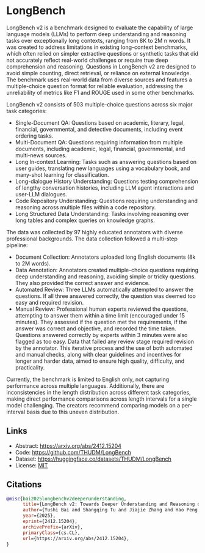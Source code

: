 # LongBench

LongBench v2 is a benchmark designed to evaluate the capability of large language models (LLMs) to perform deep understanding and reasoning tasks over exceptionally long contexts, ranging from 8K to 2M n words. It was created to address limitations in existing long-context benchmarks, which often relied on simpler extractive questions or synthetic tasks that did not accurately reflect real-world challenges or require true deep comprehension and reasoning. Questions in LongBench v2 are designed to avoid simple counting, direct retrieval, or reliance on external knowledge. The benchmark uses real-world data from diverse sources and features a multiple-choice question format for reliable evaluation, addressing the unreliability of metrics like F1 and ROUGE used in some other benchmarks. 

LongBench v2 consists of 503 multiple-choice questions across six major task categories:

- Single-Document QA: Questions based on academic, literary, legal, financial, governmental, and detective documents, including event ordering tasks.
- Multi-Document QA: Questions requiring information from multiple documents, including academic, legal, financial, governmental, and multi-news sources.
- Long In-context Learning: Tasks such as answering questions based on user guides, translating new languages using a vocabulary book, and many-shot learning for classification.
- Long-dialogue History Understanding: Questions testing comprehension of lengthy conversation histories, including LLM agent interactions and user-LLM dialogues.
- Code Repository Understanding: Questions requiring understanding and reasoning across multiple files within a code repository.
- Long Structured Data Understanding: Tasks involving reasoning over long tables and complex queries on knowledge graphs.

The data was collected by 97 highly educated annotators with diverse professional backgrounds. The data collection followed a multi-step pipeline:

- Document Collection: Annotators uploaded long English documents (8k to 2M words).
- Data Annotation: Annotators created multiple-choice questions requiring deep understanding and reasoning, avoiding simple or tricky questions. They also provided the correct answer and evidence.
- Automated Review: Three LLMs automatically attempted to answer the questions. If all three answered correctly, the question was deemed too easy and required revision.
- Manual Review: Professional human experts reviewed the questions, attempting to answer them within a time limit (encouraged under 15 minutes). They assessed if the question met the requirements, if the answer was correct and objective, and recorded the time taken. Questions answered correctly by experts within 3 minutes were also flagged as too easy. Data that failed any review stage required revision by the annotator. This iterative process and the use of both automated and manual checks, along with clear guidelines and incentives for longer and harder data, aimed to ensure high quality, difficulty, and practicality.

Currently, the benchmark is limited to English only, not capturing performance across multiple languages. Additionally, there are inconsistencies in the length distribution across different task categories, making direct performance comparisons across length intervals for a single model challenging. The creators recommend comparing models on a per-interval basis due to this uneven distribution.

## Links

- Abstract: https://arxiv.org/abs/2412.15204
- Code: https://github.com/THUDM/LongBench
- Dataset: https://huggingface.co/datasets/THUDM/LongBench
- License: [MIT](https://github.com/THUDM/LongBench?tab=MIT-1-ov-file#readme)

## Citations

```bibtex
@misc{bai2025longbenchv2deeperunderstanding,
      title={LongBench v2: Towards Deeper Understanding and Reasoning on Realistic Long-context Multitasks}, 
      author={Yushi Bai and Shangqing Tu and Jiajie Zhang and Hao Peng and Xiaozhi Wang and Xin Lv and Shulin Cao and Jiazheng Xu and Lei Hou and Yuxiao Dong and Jie Tang and Juanzi Li},
      year={2025},
      eprint={2412.15204},
      archivePrefix={arXiv},
      primaryClass={cs.CL},
      url={https://arxiv.org/abs/2412.15204}, 
}
```